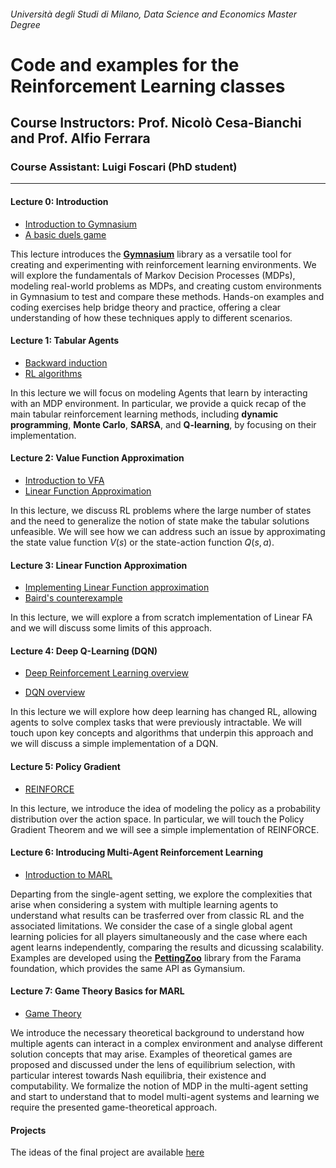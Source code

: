 ###### Università degli Studi di Milano, Data Science and Economics Master Degree

# Code and examples for the Reinforcement Learning classes

## Course Instructors: Prof. Nicolò Cesa-Bianchi and Prof. Alfio Ferrara

### Course Assistant: Luigi Foscari (PhD student)

---

#### Lecture 0: Introduction
- [Introduction to Gymnasium](L0.0-gym-introduction.ipynb)
- [A basic duels game](L0.1-basic-duels.ipynb)

This lecture introduces the **[Gymnasium](https://gymnasium.farama.org/)** library as a versatile tool for creating and experimenting with reinforcement learning environments. We will explore the fundamentals of Markov Decision Processes (MDPs), modeling real-world problems as MDPs, and creating custom environments in Gymnasium to test and compare these methods. Hands-on examples and coding exercises help bridge theory and practice, offering a clear understanding of how these techniques apply to different scenarios. 

#### Lecture 1: Tabular Agents
- [Backward induction](L1.0-tabular-agents-dp-backward-induction.ipynb)
- [RL algorithms](L1.1-tabular-agents-rl-algorithms.ipynb)

In this lecture we will focus on modeling Agents that learn by interacting with an MDP environment.
In particular, we provide a quick recap of the main tabular reinforcement learning methods, including **dynamic programming**, **Monte Carlo**, **SARSA**, and **Q-learning**, by focusing on their implementation.

#### Lecture 2: Value Function Approximation
- [Introduction to VFA](L2.0-value-function-approximation.ipynb)
- [Linear Function Approximation](L2.1-linear-function-approximation.ipynb)

In this lecture, we discuss RL problems where the large number of states and the need to generalize the notion of state make the tabular solutions unfeasible. We will see how we can address such an issue by approximating the state value function $V(s)$ or the state-action function $Q(s, a)$.

#### Lecture 3: Linear Function Approximation
- [Implementing Linear Function approximation](./L3.0-linear-fa.ipynb)
- [Baird's counterexample](./L3.1-baird.ipynb)

In this lecture, we will explore a from scratch implementation of Linear FA and we will discuss some limits of this approach.

#### Lecture 4: Deep Q-Learning (DQN)

- [Deep Reinforcement Learning overview](./L4.0-drl.ipynb)

- [DQN overview](./L4.1-dqn.ipynb)

In this lecture we will explore how deep learning has changed RL, allowing agents to solve complex tasks that were previously intractable. We will touch upon key concepts and algorithms that underpin this approach and we will discuss a simple implementation of a DQN.

#### Lecture 5: Policy Gradient

- [REINFORCE](./L5.0-reinforce.ipynb)

In this lecture, we introduce the idea of modeling the policy as a probability distribution over the action space. In particular, we will touch the Policy Gradient Theorem and we will see a simple implementation of REINFORCE.

#### Lecture 6: Introducing Multi-Agent Reinforcement Learning

- [Introduction to MARL](./L6.0-multiagent-rl.ipynb)

Departing from the single-agent setting, we explore the complexities that arise when considering a system with multiple learning agents to understand what results can be trasferred over from classic RL and the associated limitations. We consider the case of a single global agent learning policies for all players simultaneously and the case where each agent learns independently, comparing the results and dicussing scalability. Examples are developed using the **[PettingZoo](https://pettingzoo.farama.org/)** library from the Farama foundation, which provides the same API as Gymansium.

#### Lecture 7: Game Theory Basics for MARL

- [Game Theory](L7.0-introduction-to-game-theory.ipynb)

We introduce the necessary theoretical background to understand how multiple agents can interact in a complex environment and analyse different solution concepts that may arise. Examples of theoretical games are proposed and discussed under the lens of equilibrium selection, with particular interest towards Nash equilibria, their existence and computability. We formalize the notion of MDP in the multi-agent setting and start to understand that to model multi-agent systems and learning we require the presented game-theoretical approach.

#### Projects

The ideas of the final project are available [here](./projects/reinforcement_learning_projects_2024-25.pdf)